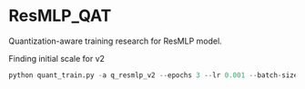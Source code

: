 # ResMLP_QAT
Quantization-aware training research for ResMLP model.


Finding initial scale for v2
```python
python quant_train.py -a q_resmlp_v2 --epochs 3 --lr 0.001 --batch-size 16 --data /mnt/disk1/imagenet/ --pretrained --save-path folder/checkpoints/ --wd 1e-4 --data-percentage 0.002 --gpu 1 --freeze-w --wandb
```